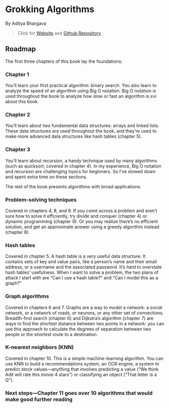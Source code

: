 # Grokking Algorithms

By Aditya Bhargava

> Click for [Website](https://www.manning.com/books/grokking-algorithms) and [Github Repository](https://github.com/egonschiele/grokking_algorithms)

## Roadmap

The first three chapters of this book lay the foundations:

### Chapter 1

You’ll learn your first practical algorithm: binary search. You also learn to analyze the speed of an algorithm using Big O notation. Big O notation is used throughout the book to analyze how slow or fast an algorithm is.xvi about this book.

### Chapter 2

You’ll learn about two fundamental data structures: arrays and linked lists. These data structures are used throughout the book, and they’re used to make more advanced data structures like hash tables (chapter 5).

### Chapter 3

You’ll learn about recursion, a handy technique used by many algorithms (such as quicksort, covered in chapter 4). In my experience, Big O notation and recursion are challenging topics for beginners. So I’ve slowed down and spent extra time on these sections.

The rest of the book presents algorithms with broad applications:

### Problem-solving techniques

Covered in chapters 4, 8, and 9. If you come across a problem and aren’t sure how to solve it efficiently, try
divide and conquer (chapter 4) or dynamic programming (chapter 9). Or you may realize there’s no efficient solution, and get an approximate answer using a greedy algorithm instead (chapter 8).

### Hash tables

Covered in chapter 5. A hash table is a very useful data structure. It contains sets of key and value pairs, like a person’s name and their email address, or a username and the associated password. It’s hard to overstate hash tables’ usefulness. When I want to solve a problem, the two plans of attack I start with are “Can I use a hash table?” and “Can I model this as a graph?”

### Graph algorithms

Covered in chapters 6 and 7. Graphs are a way to model a network: a social network, or a network of roads, or neurons, or any other set of connections. Breadth-first search (chapter 6) and Dijkstra’s algorithm (chapter 7) are ways to find the shortest distance between two points in a network: you can use this approach to calculate the degrees of separation between two people or the shortest route to a destination.

### K-nearest neighbors (KNN)

Covered in chapter 10. This is a simple machine-learning algorithm. You can use KNN to build a
recommendations system, an OCR engine, a system to predict stock values—anything that involves predicting a value (“We think Adit will rate this movie 4 stars”) or classifying an object (“That letter is a Q”).

### Next steps—Chapter 11 goes over 10 algorithms that would make good further reading
